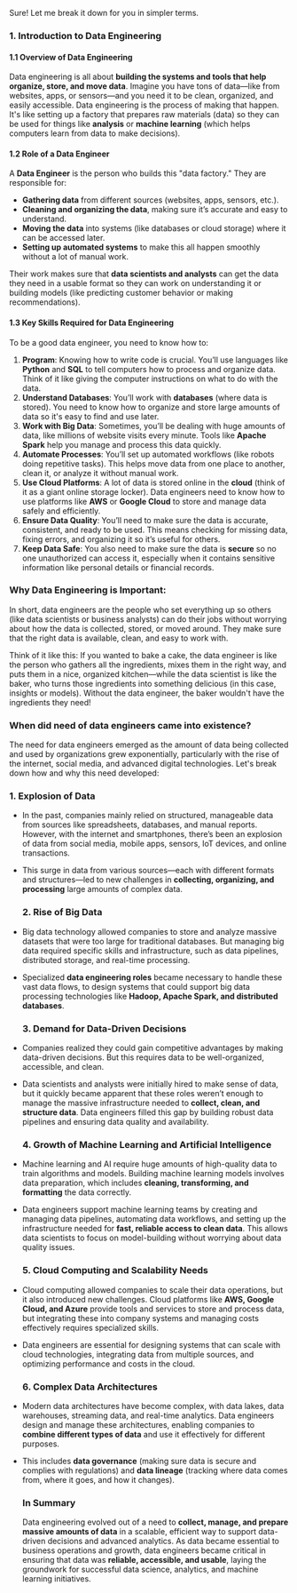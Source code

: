    Sure! Let me break it down for you in simpler terms.

   ### 1. **Introduction to Data Engineering**

   #### 1.1 **Overview of Data Engineering**
   Data engineering is all about **building the systems and tools that help organize, store, and move data**. Imagine you have tons of data—like from websites, apps, or sensors—and you need it to be clean, organized, and easily accessible. Data engineering is the process of making that happen. It's like setting up a factory that prepares raw materials (data) so they can be used for things like **analysis** or **machine learning** (which helps computers learn from data to make decisions).

   #### 1.2 **Role of a Data Engineer**
   A **Data Engineer** is the person who builds this "data factory." They are responsible for:
   - **Gathering data** from different sources (websites, apps, sensors, etc.).
   - **Cleaning and organizing the data**, making sure it’s accurate and easy to understand.
   - **Moving the data** into systems (like databases or cloud storage) where it can be accessed later.
   - **Setting up automated systems** to make this all happen smoothly without a lot of manual work.

   Their work makes sure that **data scientists and analysts** can get the data they need in a usable format so they can work on understanding it or building models (like predicting customer behavior or making recommendations).

   #### 1.3 **Key Skills Required for Data Engineering**
   To be a good data engineer, you need to know how to:
   1. **Program**: Knowing how to write code is crucial. You’ll use languages like **Python** and **SQL** to tell computers how to process and organize data. Think of it like giving the computer instructions on what to do with the data.
   2. **Understand Databases**: You’ll work with **databases** (where data is stored). You need to know how to organize and store large amounts of data so it's easy to find and use later.
   3. **Work with Big Data**: Sometimes, you’ll be dealing with huge amounts of data, like millions of website visits every minute. Tools like **Apache Spark** help you manage and process this data quickly.
   4. **Automate Processes**: You’ll set up automated workflows (like robots doing repetitive tasks). This helps move data from one place to another, clean it, or analyze it without manual work.
   5. **Use Cloud Platforms**: A lot of data is stored online in the **cloud** (think of it as a giant online storage locker). Data engineers need to know how to use platforms like **AWS** or **Google Cloud** to store and manage data safely and efficiently.
   6. **Ensure Data Quality**: You’ll need to make sure the data is accurate, consistent, and ready to be used. This means checking for missing data, fixing errors, and organizing it so it’s useful for others.
   7. **Keep Data Safe**: You also need to make sure the data is **secure** so no one unauthorized can access it, especially when it contains sensitive information like personal details or financial records.

   ### Why Data Engineering is Important:
   In short, data engineers are the people who set everything up so others (like data scientists or business analysts) can do their jobs without worrying about how the data is collected, stored, or moved around. They make sure that the right data is available, clean, and easy to work with.

   Think of it like this: If you wanted to bake a cake, the data engineer is like the person who gathers all the ingredients, mixes them in the right way, and puts them in a nice, organized kitchen—while the data scientist is like the baker, who turns those ingredients into something delicious (in this case, insights or models). Without the data engineer, the baker wouldn't have the ingredients they need!

   ### When did need of data engineers came into existence?
   The need for data engineers emerged as the amount of data being collected and used by organizations grew exponentially, particularly with the rise of the internet, social media, and advanced digital technologies. Let's break down how and why this need developed:

   ### 1. **Explosion of Data**
- In the past, companies mainly relied on structured, manageable data from sources like spreadsheets, databases, and manual reports. However, with the internet and smartphones, there’s been an explosion of data from social media, mobile apps, sensors, IoT devices, and online transactions.
- This surge in data from various sources—each with different formats and structures—led to new challenges in **collecting, organizing, and processing** large amounts of complex data.

   ### 2. **Rise of Big Data**
- Big data technology allowed companies to store and analyze massive datasets that were too large for traditional databases. But managing big data required specific skills and infrastructure, such as data pipelines, distributed storage, and real-time processing.
- Specialized **data engineering roles** became necessary to handle these vast data flows, to design systems that could support big data processing technologies like **Hadoop, Apache Spark, and distributed databases**.

   ### 3. **Demand for Data-Driven Decisions**
- Companies realized they could gain competitive advantages by making data-driven decisions. But this requires data to be well-organized, accessible, and clean.
- Data scientists and analysts were initially hired to make sense of data, but it quickly became apparent that these roles weren’t enough to manage the massive infrastructure needed to **collect, clean, and structure data**. Data engineers filled this gap by building robust data pipelines and ensuring data quality and availability.

   ### 4. **Growth of Machine Learning and Artificial Intelligence**
- Machine learning and AI require huge amounts of high-quality data to train algorithms and models. Building machine learning models involves data preparation, which includes **cleaning, transforming, and formatting** the data correctly.
- Data engineers support machine learning teams by creating and managing data pipelines, automating data workflows, and setting up the infrastructure needed for **fast, reliable access to clean data**. This allows data scientists to focus on model-building without worrying about data quality issues.

   ### 5. **Cloud Computing and Scalability Needs**
- Cloud computing allowed companies to scale their data operations, but it also introduced new challenges. Cloud platforms like **AWS, Google Cloud, and Azure** provide tools and services to store and process data, but integrating these into company systems and managing costs effectively requires specialized skills.
- Data engineers are essential for designing systems that can scale with cloud technologies, integrating data from multiple sources, and optimizing performance and costs in the cloud.

   ### 6. **Complex Data Architectures**
- Modern data architectures have become complex, with data lakes, data warehouses, streaming data, and real-time analytics. Data engineers design and manage these architectures, enabling companies to **combine different types of data** and use it effectively for different purposes.
- This includes **data governance** (making sure data is secure and complies with regulations) and **data lineage** (tracking where data comes from, where it goes, and how it changes).

   ### In Summary
   Data engineering evolved out of a need to **collect, manage, and prepare massive amounts of data** in a scalable, efficient way to support data-driven decisions and advanced analytics. As data became essential to business operations and growth, data engineers became critical in ensuring that data was **reliable, accessible, and usable**, laying the groundwork for successful data science, analytics, and machine learning initiatives.
